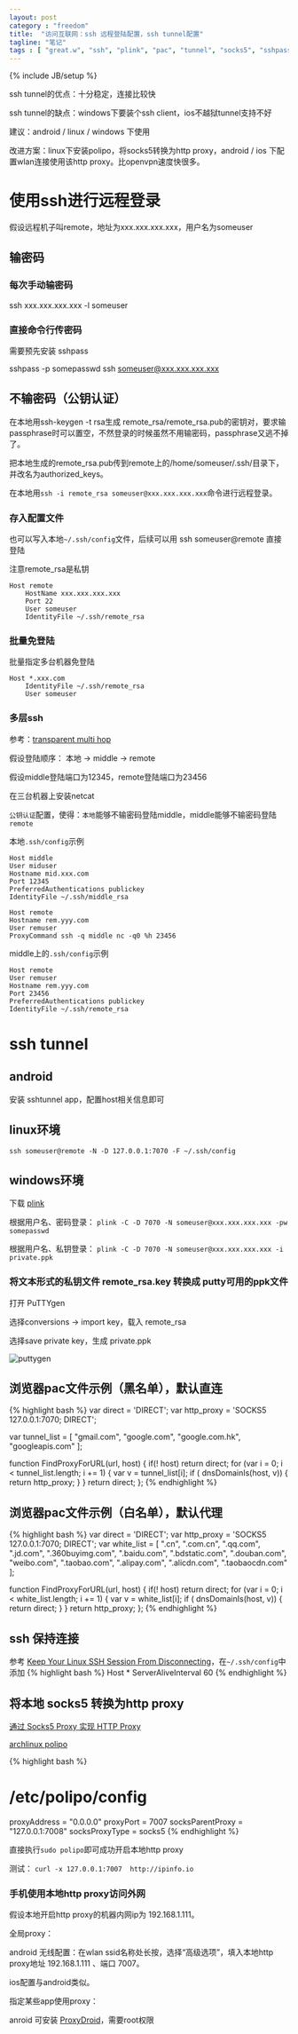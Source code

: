 ```yaml
---
layout: post
category : "freedom"
title:  "访问互联网：ssh 远程登陆配置，ssh tunnel配置"
tagline: "笔记"
tags : [ "great.w", "ssh", "plink", "pac", "tunnel", "socks5", "sshpass" ]
---
```

{% include JB/setup %}

ssh tunnel的优点：十分稳定，连接比较快

ssh tunnel的缺点：windows下要装个ssh client，ios不越狱tunnel支持不好

建议：android / linux / windows 下使用

改进方案：linux下安装polipo，将socks5转换为http proxy，android / ios 下配置wlan连接使用该http proxy。比openvpn速度快很多。

# 使用ssh进行远程登录

假设远程机子叫remote，地址为xxx.xxx.xxx.xxx，用户名为someuser

## 输密码

### 每次手动输密码

ssh xxx.xxx.xxx.xxx -l someuser

### 直接命令行传密码

需要预先安装 sshpass

sshpass -p somepasswd ssh someuser@xxx.xxx.xxx.xxx

## 不输密码（公钥认证）

在本地用ssh-keygen -t rsa生成 remote_rsa/remote_rsa.pub的密钥对，要求输passphrase时可以置空，不然登录的时候虽然不用输密码，passphrase又逃不掉了。

把本地生成的remote_rsa.pub传到remote上的/home/someuser/.ssh/目录下，并改名为authorized_keys。

在本地用``ssh -i remote_rsa someuser@xxx.xxx.xxx.xxx``命令进行远程登录。 

### 存入配置文件

也可以写入本地``~/.ssh/config``文件，后续可以用 ssh someuser@remote 直接登陆

注意remote_rsa是私钥

    Host remote
        HostName xxx.xxx.xxx.xxx
        Port 22
        User someuser
        IdentityFile ~/.ssh/remote_rsa


### 批量免登陆

批量指定多台机器免登陆

```
Host *.xxx.com
    IdentityFile ~/.ssh/remote_rsa
    User someuser
```

### 多层ssh

参考：[transparent multi hop](http://sshmenu.sourceforge.net/articles/transparent-mulithop.html)

假设登陆顺序： 本地 -> middle -> remote

假设middle登陆端口为12345，remote登陆端口为23456

在三台机器上安装netcat

``公钥认证``配置，使得：``本地``能够不输密码登陆middle，middle能够不输密码登陆``remote``

本地``.ssh/config``示例

    Host middle
    User miduser
    Hostname mid.xxx.com
    Port 12345
    PreferredAuthentications publickey
    IdentityFile ~/.ssh/middle_rsa

    Host remote
    Hostname rem.yyy.com
    User remuser
    ProxyCommand ssh -q middle nc -q0 %h 23456

middle上的``.ssh/config``示例

    Host remote
    User remuser
    Hostname rem.yyy.com
    Port 23456
    PreferredAuthentications publickey
    IdentityFile ~/.ssh/remote_rsa

# ssh tunnel

## android 

安装 sshtunnel app，配置host相关信息即可

## linux环境

``ssh someuser@remote -N -D 127.0.0.1:7070 -F ~/.ssh/config``

## windows环境

下载 [plink](http://www.chiark.greenend.org.uk/~sgtatham/putty/download.html)

根据用户名、密码登录： ``plink -C -D 7070 -N someuser@xxx.xxx.xxx.xxx -pw somepasswd``

根据用户名、私钥登录： ``plink -C -D 7070 -N someuser@xxx.xxx.xxx.xxx -i private.ppk``

### 将文本形式的私钥文件 remote_rsa.key 转换成 putty可用的ppk文件

打开 PuTTYgen

选择conversions -> import key，载入 remote_rsa

选择save private key，生成 private.ppk

![puttygen](/assets/posts/puttygen.jpg)

## 浏览器pac文件示例（黑名单），默认直连

{% highlight bash %}
var direct = 'DIRECT';
var http_proxy = 'SOCKS5 127.0.0.1:7070; DIRECT';

var tunnel_list = [
"gmail.com",
"google.com",
"google.com.hk",
"googleapis.com"
];

function FindProxyForURL(url, host) {
    if(! host) return direct;
    for (var i = 0; i < tunnel_list.length; i += 1) {
        var v = tunnel_list[i];
        if ( dnsDomainIs(host, v)) {
            return http_proxy;
        }
    }
    return direct;
};
{% endhighlight %}

## 浏览器pac文件示例（白名单），默认代理

{% highlight bash %}
var direct = 'DIRECT';
var http_proxy = 'SOCKS5 127.0.0.1:7070; DIRECT';
var white_list = [
".cn", 
".com.cn",
".qq.com",
".jd.com",
".360buyimg.com",
".baidu.com",
".bdstatic.com",
".douban.com",
"weibo.com",
".taobao.com",
".alipay.com",
".alicdn.com", 
".taobaocdn.com"
];

function FindProxyForURL(url, host) {
    if(! host) return direct;
    for (var i = 0; i < white_list.length; i += 1) {
        var v = white_list[i];
        if ( dnsDomainIs(host, v)) {
            return direct;
        }
    }
    return http_proxy;
};
{% endhighlight %}

## ssh 保持连接

参考 [Keep Your Linux SSH Session From Disconnecting](http://www.howtogeek.com/howto/linux/keep-your-linux-ssh-session-from-disconnecting/)，在``~/.ssh/config``中添加
{% highlight bash %}
Host *
  ServerAliveInterval 60
{% endhighlight %}

## 将本地 socks5 转换为http proxy

[通过 Socks5 Proxy 实现 HTTP Proxy](http://cs-cjl.com/2014/10/29/http_proxy)

[archlinux polipo](https://wiki.archlinux.org/index.php/Polipo_%28%E7%AE%80%E4%BD%93%E4%B8%AD%E6%96%87%29)

{% highlight bash %}
# /etc/polipo/config
proxyAddress = "0.0.0.0"
proxyPort = 7007
socksParentProxy = "127.0.0.1:7008"
socksProxyType = socks5
{% endhighlight %}

直接执行``sudo polipo``即可成功开启本地http proxy

测试： ``curl -x 127.0.0.1:7007  http://ipinfo.io``

### 手机使用本地http proxy访问外网

假设本地开启http proxy的机器内网ip为 192.168.1.111。

全局proxy：

android 无线配置：在wlan ssid名称处长按，选择“高级选项”，填入本地http proxy地址 192.168.1.111 、端口 7007。

ios配置与android类似。

指定某些app使用proxy：

anroid 可安装 [ProxyDroid](https://play.google.com/store/apps/details?id=org.proxydroid)，需要root权限


